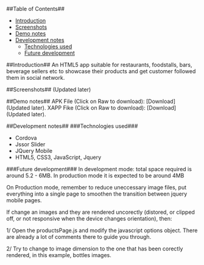 ##Table of Contents##

- [Introduction](#introduction)
- [Screenshots](#screenshots)
- [Demo notes](#demo-notes)
- [Development notes](#development-notes)
    - [Technologies used](#technologies-used)
    - [Future development](#future-development)

##Introduction##
An HTML5 app suitable for restaurants, foodstalls, bars, beverage sellers etc to showcase their products and get customer followed them in social network.

##Screenshots##
(Updated later)

##Demo notes##
APK File (Click on Raw to download): [Download](Updated later).
XAPP Fike (Click on Raw to download): [Download](Updated later).

##Development notes##
###Technologies used###
   *  Cordova
   *  Jssor Slider
   *  JQuery Mobile
   *  HTML5, CSS3, JavaScript, Jquery

###Future development###
In development mode: total space required is around 5.2 - 6MB.
In production mode it is expected to be around 4MB

On Production mode, remember to reduce uneccessary image files, put everything into a single page to smoothen the transition between jquery mobile pages.

If change an images and they are rendered uncorectly (distored, or clipped off, or not responsive when the device changes orientation), then:

1/ Open the productsPage.js and modify the javascript options  object. There are already a lot of comments there to guide you through.

2/ Try to change to image dimension to the one that has been corectly rendered, in this example, bottles images.


